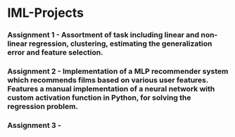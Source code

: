 # IML-Projects

### Assignment 1 - Assortment of task including linear and non-linear regression, clustering, estimating the generalization error and feature selection.

### Assignment 2 - Implementation of a MLP recommender system which recommends films based on various user features. Features a manual implementation of a neural network with custom activation function in Python, for solving the regression problem.

### Assignment 3 - 
